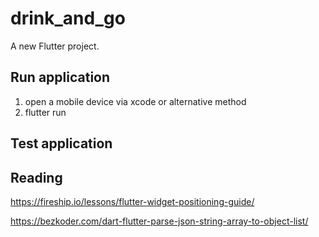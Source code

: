 # drink_and_go

A new Flutter project.

## Run application

1. open a mobile device via xcode or alternative method
2. flutter run

## Test application

## Reading

https://fireship.io/lessons/flutter-widget-positioning-guide/

https://bezkoder.com/dart-flutter-parse-json-string-array-to-object-list/
